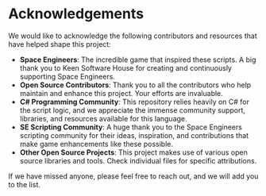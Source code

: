 # Acknowledgements

We would like to acknowledge the following contributors and resources that have helped shape this project:

- **Space Engineers**: The incredible game that inspired these scripts. A big thank you to Keen Software House for creating and continuously supporting Space Engineers.
- **Open Source Contributors**: Thank you to all the contributors who help maintain and enhance this project. Your efforts are invaluable.
- **C# Programming Community**: This repository relies heavily on C# for the script logic, and we appreciate the immense community support, libraries, and resources available for this language.
- **SE Scripting Community**: A huge thank you to the Space Engineers scripting community for their ideas, inspiration, and contributions that make game enhancements like these possible.
- **Other Open Source Projects**: This project makes use of various open source libraries and tools. Check individual files for specific attributions.

If we have missed anyone, please feel free to reach out, and we will add you to the list.
